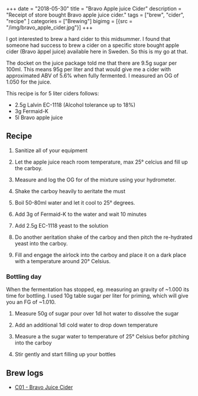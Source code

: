 +++
date = "2018-05-30"
title = "Bravo Apple juice Cider"
description = "Receipt of store bought Bravo apple juice cider."
tags = ["brew", "cider", "recipe" ]
categories = ["Brewing"]
bigimg = [{src = "/img/bravo_apple_cider.jpg"}]
+++

I got interested to brew a hard cider to this midsummer. I found that
someone had success to brew a cider on a specific store bought apple
cider (Bravo äppel juice) available here in Sweden. So this is my go
at that.

The docket on the juice package told me that there are 9.5g sugar per
100ml. This means 95g per liter and that would give me a cider with
approximated ABV of 5.6% when fully fermented. I measured an OG of
1.050 for the juice.

This recipe is for 5 liter ciders follows:

* 2.5g Lalvin EC-1118 (Alcohol tolerance up to 18%)
* 3g Fermaid-K
* 5l Bravo apple juice


## Recipe

1. Sanitize all of your equipment

2. Let the apple juice reach room temperature, max 25° celcius and
   fill up the carboy.

3. Measure and log the OG for of the mixture using your hydrometer.

4. Shake the carboy heavily to aeritate the must

5. Boil 50-80ml water and let it cool to 25° degrees.

6. Add 3g of Fermaid-K to the water and wait 10 minutes

7. Add 2.5g EC-1118 yeast to the solution

8. Do another aeritation shake of the carboy and then pitch the
   re-hydrated yeast into the carboy.

9. Fill and engage the airlock into the carboy and place it on a dark
   place with a temperature around 20° Celsius.

### Bottling day

When the fermentation has stopped, eg. measuring an gravity of ~1.000
its time for bottling. I used 10g table sugar per liter for
priming, which will give you an FG of ~1.010.

1. Measure 50g of sugar pour over 1dl hot water to dissolve the sugar

2. Add an additional 1dl cold water to drop down temperature

3. Measure a the sugar water to temperature of 25° Celsius befor
   pitching into the carboy

4. Stir gently and start filling up your bottles


## Brew logs

- [C01 - Bravo Juice Cider](../c01-bravo-juice-cider)
